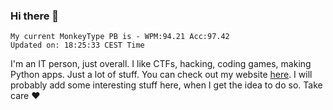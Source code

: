 ### Hi there 👋
<!-- PB START -->
```
My current MonkeyType PB is - WPM:94.21 Acc:97.42
Updated on: 18:25:33 CEST Time
```
<!-- PB END -->
I'm an IT person, just overall. I like CTFs, hacking, coding games, making Python apps. Just a lot of stuff.
You can check out my website [here](https://skill3472.github.io/).
I will probably add some interesting stuff here, when I get the idea to do so. Take care ❤️
